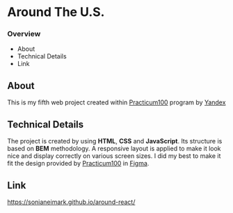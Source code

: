 # Around The U.S.

### Overview

* About
* Technical Details
* Link

## About

This is my fifth web project created within [Practicum100](https://practicum.yandex.com) program by [Yandex](https://www.yandex.com)

## Technical Details

The project is created by using __HTML__,  __CSS__ and __JavaScript__. Its structure is based on __BEM__ methodology. A responsive layout is applied to make it look nice and display correctly on various screen sizes. I did my best to make it fit the design provided by [Practicum100](https://practicum.yandex.com) in [Figma](https://www.figma.com/).

## Link

https://sonianeimark.github.io/around-react/

